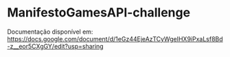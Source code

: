 # ManifestoGamesAPI-challenge

Documentação disponível em: https://docs.google.com/document/d/1eGz44EjeAzTCyWgeIHX9iPxaLsf8Bd-z__eor5CXgGY/edit?usp=sharing
